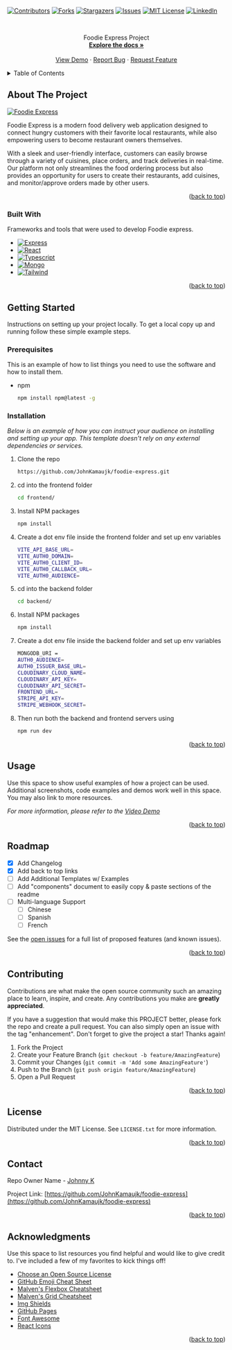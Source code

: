 
<a name="readme-top"></a>


[![Contributors][contributors-shield]][contributors-url]
[![Forks][forks-shield]][forks-url]
[![Stargazers][stars-shield]][stars-url]
[![Issues][issues-shield]][issues-url]
[![MIT License][license-shield]][license-url]
[![LinkedIn][linkedin-shield]][linkedin-url]


<!-- PROJECT LOGO -->
<br />

  <p align="center">
    Foodie Express Project
    <br />
    <a href="https://github.com/othneildrew/Best-README-Template"><strong>Explore the docs »</strong></a>
    <br />
    <br />
    <a href="https://github.com/othneildrew/Best-README-Template">View Demo</a>
    ·
    <a href="https://github.com/othneildrew/Best-README-Template/issues">Report Bug</a>
    ·
    <a href="https://github.com/othneildrew/Best-README-Template/issues">Request Feature</a>
  </p>
</div>



<!-- TABLE OF CONTENTS -->
<details>
  <summary>Table of Contents</summary>
  <ol>
    <li>
      <a href="#about-the-project">About The Project</a>
      <ul>
        <li><a href="#built-with">Built With</a></li>
      </ul>
    </li>
    <li>
      <a href="#getting-started">Getting Started</a>
      <ul>
        <li><a href="#prerequisites">Prerequisites</a></li>
        <li><a href="#installation">Installation</a></li>
      </ul>
    </li>
    <li><a href="#usage">Usage</a></li>
    <li><a href="#roadmap">Roadmap</a></li>
    <li><a href="#contributing">Contributing</a></li>
    <li><a href="#license">License</a></li>
    <li><a href="#contact">Contact</a></li>
    <li><a href="#acknowledgments">Acknowledgments</a></li>
  </ol>
</details>



<!-- ABOUT THE PROJECT -->
## About The Project

[![Foodie Express][product-screenshot]](https://example.com)

Foodie Express is a modern food delivery web application designed to connect hungry customers with their favorite local restaurants, while also empowering users to become restaurant owners themselves. 

With a sleek and user-friendly interface, customers can easily browse through a variety of cuisines, place orders, and track deliveries in real-time. Our platform not only streamlines the food ordering process but also provides an opportunity for users to create their restaurants, add cuisines, and monitor/approve orders made by other users. 


<p align="right">(<a href="#readme-top">back to top</a>)</p>



### Built With

Frameworks and tools that were used to develop Foodie express.

* [![Express][Express.js]][Express-url]
* [![React][React.js]][React-url]
* [![Typescript][Typescript.dev]][Typescript-url]
* [![Mongo][Mongo.dev]][Mongo-url]
* [![Tailwind][Tailwind.com]][Tailwind-url]

<p align="right">(<a href="#readme-top">back to top</a>)</p>



<!-- GETTING STARTED -->
## Getting Started

Instructions on setting up your project locally.
To get a local copy up and running follow these simple example steps.

### Prerequisites

This is an example of how to list things you need to use the software and how to install them.
* npm
  ```sh
  npm install npm@latest -g
  ```

### Installation

_Below is an example of how you can instruct your audience on installing and setting up your app. This template doesn't rely on any external dependencies or services._

1. Clone the repo
   ```sh
   https://github.com/JohnKamaujk/foodie-express.git
   ```
2. cd into the frontend folder
   ```sh
   cd frontend/
   ```
3. Install NPM packages
   ```sh
   npm install
   ```
4. Create a dot env file inside the frontend folder and set up env variables
   ```sh
   VITE_API_BASE_URL=
   VITE_AUTH0_DOMAIN=
   VITE_AUTH0_CLIENT_ID=
   VITE_AUTH0_CALLBACK_URL=
   VITE_AUTH0_AUDIENCE=
   ```
5. cd into the backend folder
   ```sh
   cd backend/
   ```
3. Install NPM packages
   ```sh
   npm install
   ```
4. Create a dot env file inside the backend folder and set up env variables
   ```sh
   MONGODB_URI =
   AUTH0_AUDIENCE=
   AUTH0_ISSUER_BASE_URL=
   CLOUDINARY_CLOUD_NAME=
   CLOUDINARY_API_KEY=
   CLOUDINARY_API_SECRET=
   FRONTEND_URL=
   STRIPE_API_KEY=
   STRIPE_WEBHOOK_SECRET=
   ```
5. Then run both the backend and frontend servers using
    ```sh
    npm run dev
    ```
<p align="right">(<a href="#readme-top">back to top</a>)</p>



<!-- USAGE EXAMPLES -->
## Usage

Use this space to show useful examples of how a project can be used. Additional screenshots, code examples and demos work well in this space. You may also link to more resources.

_For more information, please refer to the [Video Demo](https://www.loom.com/share/fff49a39f362484eb8e447fb77f22069?sid=7359a733-534a-425e-b92f-c4940b3ad7ba)_

<p align="right">(<a href="#readme-top">back to top</a>)</p>



<!-- ROADMAP -->
## Roadmap

- [x] Add Changelog
- [x] Add back to top links
- [ ] Add Additional Templates w/ Examples
- [ ] Add "components" document to easily copy & paste sections of the readme
- [ ] Multi-language Support
    - [ ] Chinese
    - [ ] Spanish
    - [ ] French

See the [open issues](https://github.com/JohnKamaujk/foodie-express/issues) for a full list of proposed features (and known issues).

<p align="right">(<a href="#readme-top">back to top</a>)</p>



<!-- CONTRIBUTING -->
## Contributing

Contributions are what make the open source community such an amazing place to learn, inspire, and create. Any contributions you make are **greatly appreciated**.

If you have a suggestion that would make this PROJECT better, please fork the repo and create a pull request. You can also simply open an issue with the tag "enhancement".
Don't forget to give the project a star! Thanks again!

1. Fork the Project
2. Create your Feature Branch (`git checkout -b feature/AmazingFeature`)
3. Commit your Changes (`git commit -m 'Add some AmazingFeature'`)
4. Push to the Branch (`git push origin feature/AmazingFeature`)
5. Open a Pull Request

<p align="right">(<a href="#readme-top">back to top</a>)</p>



<!-- LICENSE -->
## License

Distributed under the MIT License. See `LICENSE.txt` for more information.

<p align="right">(<a href="#readme-top">back to top</a>)</p>



<!-- CONTACT -->
## Contact

Repo Owner Name - [Johnny K](https://twitter.com/omnia_vincere)

Project Link: [https://github.com/JohnKamaujk/foodie-express](https://github.com/JohnKamaujk/foodie-express)

<p align="right">(<a href="#readme-top">back to top</a>)</p>



<!-- ACKNOWLEDGMENTS -->
## Acknowledgments

Use this space to list resources you find helpful and would like to give credit to. I've included a few of my favorites to kick things off!

* [Choose an Open Source License](https://choosealicense.com)
* [GitHub Emoji Cheat Sheet](https://www.webpagefx.com/tools/emoji-cheat-sheet)
* [Malven's Flexbox Cheatsheet](https://flexbox.malven.co/)
* [Malven's Grid Cheatsheet](https://grid.malven.co/)
* [Img Shields](https://shields.io)
* [GitHub Pages](https://pages.github.com)
* [Font Awesome](https://fontawesome.com)
* [React Icons](https://react-icons.github.io/react-icons/search)

<p align="right">(<a href="#readme-top">back to top</a>)</p>



<!-- MARKDOWN LINKS & IMAGES -->
<!-- https://www.markdownguide.org/basic-syntax/#reference-style-links -->
[contributors-shield]: https://img.shields.io/github/contributors/othneildrew/Best-README-Template.svg?style=for-the-badge
[contributors-url]: https://github.com/JohnKamaujk/foodie-express/graphs/contributors
[forks-shield]: https://img.shields.io/github/forks/othneildrew/Best-README-Template.svg?style=for-the-badge
[forks-url]: https://github.com/JohnKamaujk/foodie-express/network/members
[stars-shield]: https://img.shields.io/github/stars/othneildrew/Best-README-Template.svg?style=for-the-badge
[stars-url]: https://github.com/JohnKamaujk/foodie-express/stargazers
[issues-shield]: https://img.shields.io/github/issues/othneildrew/Best-README-Template.svg?style=for-the-badge
[issues-url]: https://github.com/JohnKamaujk/foodie-express/issues
[license-shield]: https://img.shields.io/github/license/othneildrew/Best-README-Template.svg?style=for-the-badge
[license-url]: https://github.com/JohnKamaujk/foodie-express/blob/master/LICENSE.txt
[linkedin-shield]: https://img.shields.io/badge/-LinkedIn-black.svg?style=for-the-badge&logo=linkedin&colorB=555
[linkedin-url]: https://www.linkedin.com/in/john-kamau-000676231
[product-screenshot]: images/screenshot.png
[Next.js]: https://img.shields.io/badge/next.js-000000?style=for-the-badge&logo=nextdotjs&logoColor=white
[Next-url]: https://nextjs.org/
[React.js]: https://img.shields.io/badge/React-20232A?style=for-the-badge&logo=react&logoColor=61DAFB
[React-url]: https://reactjs.org/
[Express.js]: https://img.shields.io/badge/Express.js-35495E?style=for-the-badge&logo=express&logoColor=4FC08D
[Express-url]: https://expressjs.com/
[Typescript.dev]: https://img.shields.io/badge/Typescript-DD0031?style=for-the-badge&logo=typescript&logoColor=white
[Typescript-url]: https://www.typescriptlang.org/
[Mongo.dev]: https://img.shields.io/badge/Mongo-4A4A55?style=for-the-badge&logo=mongo&logoColor=FF3E00
[Mongo-url]: https://mongo.dev/
[Laravel.com]: https://img.shields.io/badge/Laravel-FF2D20?style=for-the-badge&logo=laravel&logoColor=white
[Laravel-url]: https://laravel.com
[Tailwind.com]: https://img.shields.io/badge/Tailwind-563D7C?style=for-the-badge&logo=tailwind&logoColor=white
[Tailwind-url]: https://tailwindcss.com/
[JQuery.com]: https://img.shields.io/badge/jQuery-0769AD?style=for-the-badge&logo=jquery&logoColor=white
[JQuery-url]: https://jquery.com 